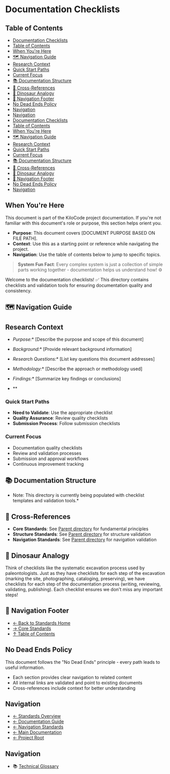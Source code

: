 # Documentation Checklists

## Table of Contents

* [Documentation Checklists](#documentation-checklists)
* [Table of Contents](#table-of-contents)
* [When You're Here](#when-youre-here)
* [🗺️ Navigation Guide](#️-navigation-guide)
* [Research Context](#research-context)
* [Quick Start Paths](#quick-start-paths)
* [Current Focus](#current-focus)
* [📚 Documentation Structure](#-documentation-structure)
* [🔗 Cross-References](#-cross-references)
* [🦕 Dinosaur Analogy](#-dinosaur-analogy)
* [🧭 Navigation Footer](#-navigation-footer)
* [No Dead Ends Policy](#no-dead-ends-policy)
* [Navigation](#navigation)
* [Navigation](#navigation)
* [Documentation Checklists](#documentation-checklists)
* [Table of Contents](#table-of-contents)
* [When You're Here](#when-youre-here)
* [🗺️ Navigation Guide](#️-navigation-guide)
* [Research Context](#research-context)
* [Quick Start Paths](#quick-start-paths)
* [Current Focus](#current-focus)
* [📚 Documentation Structure](#-documentation-structure)
* [🔗 Cross-References](#-cross-references)
* [🦕 Dinosaur Analogy](#-dinosaur-analogy)
* [🧭 Navigation Footer](#-navigation-footer)
* [No Dead Ends Policy](#no-dead-ends-policy)
* [Navigation](#navigation)

## When You're Here

This document is part of the KiloCode project documentation. If you're not familiar with this
document's role or purpose, this section helps orient you.

* **Purpose**: This document covers \[DOCUMENT PURPOSE BASED ON FILE PATH].
* **Context**: Use this as a starting point or reference while navigating the project.
* **Navigation**: Use the table of contents below to jump to specific topics.

> **System Fun Fact**: Every complex system is just a collection of simple parts working together -
> documentation helps us understand how! ⚙️

Welcome to the documentation checklists! ✅ This directory contains checklists and validation tools
for ensuring documentation quality and consistency.

## 🗺️ Navigation Guide

## Research Context

* *Purpose:*\* \[Describe the purpose and scope of this document]

* *Background:*\* \[Provide relevant background information]

* *Research Questions:*\* \[List key questions this document addresses]

* *Methodology:*\* \[Describe the approach or methodology used]

* *Findings:*\* \[Summarize key findings or conclusions]

* \*\*

### Quick Start Paths

* **Need to Validate**: Use the appropriate checklist
* **Quality Assurance**: Review quality checklists
* **Submission Process**: Follow submission checklists

### Current Focus

* Documentation quality checklists
* Review and validation processes
* Submission and approval workflows
* Continuous improvement tracking

## 📚 Documentation Structure

* Note: This directory is currently being populated with checklist templates and validation tools.\*

## 🔗 Cross-References

* **Core Standards**: See [Parent directory](../core/) for fundamental principles
* **Structure Standards**: See [Parent directory](../structure/) for structure validation
* **Navigation Standards**: See [Parent directory](../navigation/) for navigation validation

## 🦕 Dinosaur Analogy

Think of checklists like the systematic excavation process used by paleontologists. Just as they
have checklists for each step of the excavation (marking the site, photographing, cataloging,
preserving), we have checklists for each step of the documentation process (writing, reviewing,
validating, publishing). Each checklist ensures we don't miss any important steps!

## 🧭 Navigation Footer

* [← Back to Standards Home](../../../README.md)
* [→ Core Standards](../core/README.md)
* [↑ Table of Contents](../../../README.md)

## No Dead Ends Policy

This document follows the "No Dead Ends" principle - every path leads to useful information.

* Each section provides clear navigation to related content
* All internal links are validated and point to existing documents
* Cross-references include context for better understanding

## Navigation

* [← Standards Overview](README.md)
* [← Documentation Guide](../../DOCUMENTATION_GUIDE.md)
* [← Navigation Standards](../navigation/README.md)
* [← Main Documentation](../../../README.md)
* [← Project Root](../../README.md)

## Navigation

* 📚 [Technical Glossary](../../GLOSSARY.md)
